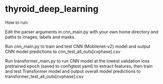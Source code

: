 # thyroid_deep_learning

How to run:

Edit the parser arguments in cnn_main.py with your own home directory and paths to images, labels and masks.

Run cnn_main.py to train and test CNN (Mobilenet-v2) model and output CNN model predictions to cnn_test_all_outs[cvphase].csv

Run transformer_main.py to run CNN model at the lowest validation loss pretrained epoch (saved to configtest.yaml) to extract features, then train and test Transformer model and output overall model predictions to transformer_test_all_outs[cvphase].csv


